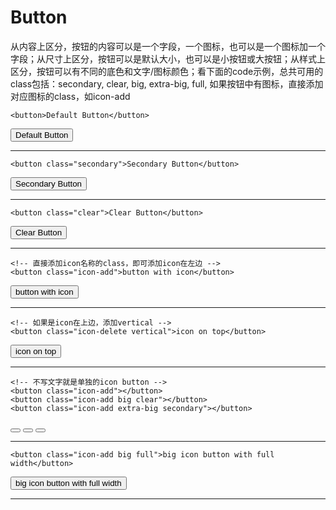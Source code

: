 <h1>Button</h1>

从内容上区分，按钮的内容可以是一个字段，一个图标，也可以是一个图标加一个字段；从尺寸上区分，按钮可以是默认大小，也可以是小按钮或大按钮；从样式上区分，按钮可以有不同的底色和文字/图标颜色；看下面的code示例，总共可用的class包括：secondary, clear, big, extra-big, full, 如果按钮中有图标，直接添加对应图标的class，如icon-add





```
<button>Default Button</button>
```
<button>Default Button</button>

***


```
<button class="secondary">Secondary Button</button>
```
<button class="secondary">Secondary Button</button>

***
```
<button class="clear">Clear Button</button>
```
<button class="clear">Clear Button</button>
***

```
<!-- 直接添加icon名称的class，即可添加icon在左边 -->
<button class="icon-add">button with icon</button>
```
<button class="icon-add">button with icon</button>

***

```
<!-- 如果是icon在上边，添加vertical -->
<button class="icon-delete vertical">icon on top</button>
```
<button class="icon-delete vertical">icon on top</button>

***

```
<!-- 不写文字就是单独的icon button -->
<button class="icon-add"></button>
<button class="icon-add big clear"></button>
<button class="icon-add extra-big secondary"></button>
```
<button class="icon-add"></button>
<button class="icon-add big clear"></button>
<button class="icon-add extra-big secondary"></button>

***

```
<button class="icon-add big full">big icon button with full width</button>
```
<button class="icon-add big full">big icon button with full width</button>

***